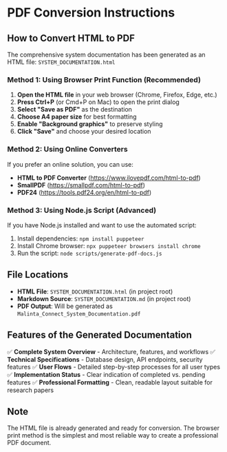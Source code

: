 # PDF Conversion Instructions

## How to Convert HTML to PDF

The comprehensive system documentation has been generated as an HTML file: `SYSTEM_DOCUMENTATION.html`

### Method 1: Using Browser Print Function (Recommended)

1. **Open the HTML file** in your web browser (Chrome, Firefox, Edge, etc.)
2. **Press Ctrl+P** (or Cmd+P on Mac) to open the print dialog
3. **Select "Save as PDF"** as the destination
4. **Choose A4 paper size** for best formatting
5. **Enable "Background graphics"** to preserve styling
6. **Click "Save"** and choose your desired location

### Method 2: Using Online Converters

If you prefer an online solution, you can use:

- **HTML to PDF Converter** (https://www.ilovepdf.com/html-to-pdf)
- **SmallPDF** (https://smallpdf.com/html-to-pdf)
- **PDF24** (https://tools.pdf24.org/en/html-to-pdf)

### Method 3: Using Node.js Script (Advanced)

If you have Node.js installed and want to use the automated script:

1. Install dependencies: `npm install puppeteer`
2. Install Chrome browser: `npx puppeteer browsers install chrome`
3. Run the script: `node scripts/generate-pdf-docs.js`

## File Locations

- **HTML File**: `SYSTEM_DOCUMENTATION.html` (in project root)
- **Markdown Source**: `SYSTEM_DOCUMENTATION.md` (in project root)
- **PDF Output**: Will be generated as `Malinta_Connect_System_Documentation.pdf`

## Features of the Generated Documentation

✅ **Complete System Overview** - Architecture, features, and workflows
✅ **Technical Specifications** - Database design, API endpoints, security features
✅ **User Flows** - Detailed step-by-step processes for all user types
✅ **Implementation Status** - Clear indication of completed vs. pending features
✅ **Professional Formatting** - Clean, readable layout suitable for research papers

## Note

The HTML file is already generated and ready for conversion. The browser print method is the simplest and most reliable way to create a professional PDF document.


